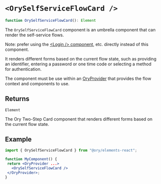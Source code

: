 # `<OrySelfServiceFlowCard />`

```ts
function OrySelfServiceFlowCard(): Element
```

The `OrySelfServiceFlowCard` component is an umbrella component that can render the self-service flows.

Note: prefer using the [\<Login /\> component](../theme/functions/Login.md), etc. directly instead of this component.

It renders different forms based on the current flow state, such as providing an identifier, entering a password or one time code
or selecting a method for authentication.

The component must be use within an [OryProvider](OryProvider.md) that provides the flow context and components to use.

## Returns

`Element`

The Ory Two-Step Card component that renders different forms based on the current flow state.

## Example

```jsx
import { OrySelfServiceFlowCard } from "@ory/elements-react";

function MyComponent() {
 return <OryProvider ...>
   <OrySelfServiceFlowCard />
 </OryProvider>;
}
```
